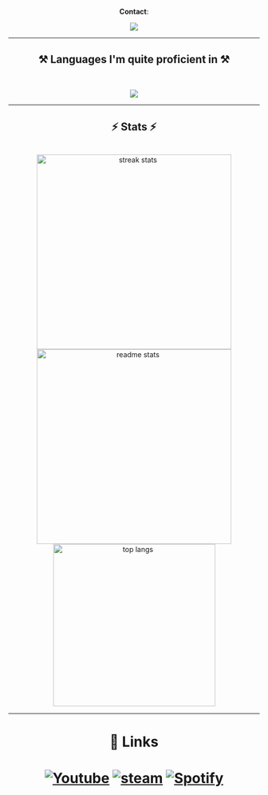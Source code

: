 
<h1 align="center">

</h1>

<br/>

<div align="center">

 **Contact**:
 
 </div>
 
<div align="center"> 
  <a href="mailto:douglasrico807@gmail.com">
    <img src="https://img.shields.io/badge/Gmail-333333?style=for-the-badge&logo=gmail&logoColor=red" />

  </a>
</div>

 <hr/>
 
<h2 align="center">⚒️ Languages I'm quite proficient in ⚒️</h2>
<br/>
<div align="center">

<p align="center">
  <a href="https://skillicons.dev">
    <img src="https://skillicons.dev/icons?i=git,html,css,py,java"/>
  </a>
</p>

</div>

<hr/>

<h2 align="center">⚡ Stats ⚡</h2>
<br>
<div align=center>
  <img width=390 src="https://github-readme-streak-stats-salesp07.vercel.app/?user=Tony27273&count_private=true&theme=react&border_radius=10" alt="streak stats"/>

  <img width=390 src="https://github-readme-stats-salesp07.vercel.app/api?username=Tony27273&count_private=true&show_icons=true&theme=react&rank_icon=github&border_radius=10" alt="readme stats" />
  <br/>
  <img width=325 align="center" src="https://github-readme-stats-salesp07.vercel.app/api/top-langs/?username=Tony27273&hide=HTML&langs_count=8&layout=compact&theme=react&border_radius=10&size_weight=0.5&count_weight=0.5&exclude_repo=github-readme-stats" alt="top langs" />
</div>

<hr/>

<h1 align="center"> 🐌 Links </h1>
<h1 align="center">


[![Youtube](https://img.shields.io/badge/YouTube-FF0000?style=for-the-badge&logo=youtube&logoColor=white)](https://www.youtube.com/@G7Gz1)
[![steam](https://img.shields.io/badge/Steam-000000?style=for-the-badge&logo=steam&logoColor=white)](https://steamcommunity.com/id/088397/)
[![Spotify](https://img.shields.io/badge/Spotify-1ED760?&style=for-the-badge&logo=spotify&logoColor=white)](https://open.spotify.com/user/iujyb9rt2n9wsxl3njpi8sl2n)

</h1>

